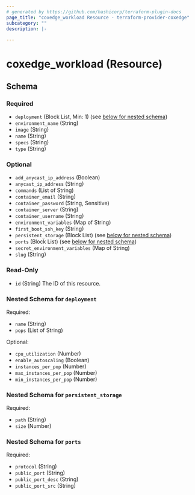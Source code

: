 ```yaml
---
# generated by https://github.com/hashicorp/terraform-plugin-docs
page_title: "coxedge_workload Resource - terraform-provider-coxedge"
subcategory: ""
description: |-
  
---
```


# coxedge_workload (Resource)





<!-- schema generated by tfplugindocs -->
## Schema

### Required

- `deployment` (Block List, Min: 1) (see [below for nested schema](#nestedblock--deployment))
- `environment_name` (String)
- `image` (String)
- `name` (String)
- `specs` (String)
- `type` (String)

### Optional

- `add_anycast_ip_address` (Boolean)
- `anycast_ip_address` (String)
- `commands` (List of String)
- `container_email` (String)
- `container_password` (String, Sensitive)
- `container_server` (String)
- `container_username` (String)
- `environment_variables` (Map of String)
- `first_boot_ssh_key` (String)
- `persistent_storage` (Block List) (see [below for nested schema](#nestedblock--persistent_storage))
- `ports` (Block List) (see [below for nested schema](#nestedblock--ports))
- `secret_environment_variables` (Map of String)
- `slug` (String)

### Read-Only

- `id` (String) The ID of this resource.

<a id="nestedblock--deployment"></a>
### Nested Schema for `deployment`

Required:

- `name` (String)
- `pops` (List of String)

Optional:

- `cpu_utilization` (Number)
- `enable_autoscaling` (Boolean)
- `instances_per_pop` (Number)
- `max_instances_per_pop` (Number)
- `min_instances_per_pop` (Number)


<a id="nestedblock--persistent_storage"></a>
### Nested Schema for `persistent_storage`

Required:

- `path` (String)
- `size` (Number)


<a id="nestedblock--ports"></a>
### Nested Schema for `ports`

Required:

- `protocol` (String)
- `public_port` (String)
- `public_port_desc` (String)
- `public_port_src` (String)


